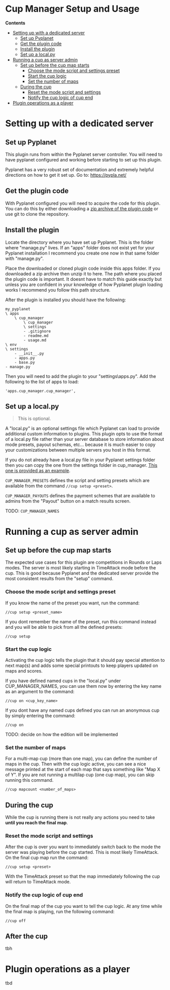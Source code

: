 # Cup Manager Setup and Usage

**Contents**
* [Setting up with a dedicated server](./usage.md#setting-up-with-a-dedicated-server)
    * [Set up Pyplanet](./usage.md#set-up-pyplanet)
    * [Get the plugin code](./usage.md#get-the-plugin-code)
    * [Install the plugin](./usage.md#install-the-plugin)
    * [Set up a local.py](./usage.md#set-up-a-local.py)
* [Running a cup as server admin](./usage.md#running-a-cup-as-server-admin)
    * [Set up before the cup map starts](./usage.md#set-up-before-the-cup-map-starts)
        * [Choose the mode script and settings preset](./usage.md#choose-the-mode-script-and-settings-preset)
        * [Start the cup logic](./usage.md#start-the-cup-logic)
        * [Set the number of maps](./usage.md#set-the-number-of-maps)
    * [During the cup](./usage.md#during-the-cup)
        * [Reset the mode script and settings](./usage.md#reset-the-mode-script-and-settings)
        * [Notify the cup logic of cup end](./usage.md#notify-the-cup-logic-of-cup-end)
* [Plugin operations as a player](./usage.md#plugin-operations-as-a-player)

# Setting up with a dedicated server

## Set up Pyplanet

This plugin runs from within the Pyplanet server controller. You will need to have pyplanet configured and working
before starting to set up this plugin.

Pyplanet has a very robust set of documentation and extremely helpful directions on how to get it set up. Go to: https://pypla.net/

## Get the plugin code

With Pyplanet configured you will need to acquire the code for this plugin. You can do this by either downloading a
[zip archive of the plugin code](https://github.com/skybaks/pyplanet-cup_manager/tags) or use git to clone the repository.

## Install the plugin

Locate the directory where you have set up Pyplanet. This is the folder where "manage.py" lives. If an "apps" folder does
not exist yet for your Pyplanet installation I recommend you create one now in that same folder with "manage.py".

Place the downloaded or cloned plugin code inside this apps folder. If you downloaded a zip archive then unzip it to here.
The path where you placed the plugin code is important. It doesnt have to match this guide exactly but unless you are
confident in your knowledge of how Pyplanet plugin loading works I recommend you follow this path structure.

After the plugin is installed you should have the following:

```
my_pyplanet
\ apps
    \ cup_manager
        \ cup_manager
        \ settings
        - .gitignore
        - readme.md
        - usage.md
\ env
\ settings
    - __init__.py
    - apps.py
    - base.py
- manage.py
```

Then you will need to add the plugin to your "settings\apps.py". Add the following to the list of apps to load:

```
'apps.cup_manager.cup_manager',
```

## Set up a local.py

> This is optional.

A "local.py" is an optional settings file which Pyplanet can load to provide additional custom information to plugins.
This plugin opts to use the format of a local.py file rather than your server database to store information about mode
presets, payout schemas, etc... because it is much easier to copy your customizations between multiple servers you host in
this format.

If you do not already have a local.py file in your Pyplanet settings folder then you can copy the one from the settings
folder in cup_manager. [This one is provided as an example](./settings/local.py).

`CUP_MANAGER_PRESETS` defines the script and setting presets which are available from the command `//cup setup <preset>`.

`CUP_MANAGER_PAYOUTS` defines the payment schemes that are available to admins from the "Payout" button on a match results
screen.

TODO: `CUP_MANAGER_NAMES`

# Running a cup as server admin

## Set up before the cup map starts

The expected use cases for this plugin are competitions in Rounds or Laps modes. The server is most likely starting in
TimeAttack mode before the cup. This is good because Pyplanet and the dedicated server provide the most consistent results
from the "setup" command.

### Choose the mode script and settings preset

If you know the name of the preset you want, run the command:

```
//cup setup <preset_name>
```

If you dont remember the name of the preset, run this command instead and you will be able to pick from all the defined
presets:

```
//cup setup
```

### Start the cup logic

Activating the cup logic tells the plugin that it should pay special attention to next map(s) and adds some special
printouts to keep players updated on maps and scores.

If you have defined named cups in the "local.py" under CUP_MANAGER_NAMES, you can use them now by entering the key name as an argument to the command:

```
//cup on <cup_key_name>
```

If you dont have any named cups defined you can run an anonymous cup by simply entering the command:

```
//cup on
```

TODO: decide on how the edition will be implemented

### Set the number of maps

For a multi-map cup (more than one map), you can define the number of maps in the cup. Then with the cup logic active, you
can see a nice message printed at the start of each map that says something like "Map X of Y". If you are not running a multilap cup (one cup map), you can skip running this command.

```
//cup mapcount <number_of_maps>
```

## During the cup

While the cup is running there is not really any actions you need to take **until you reach the final map**.

### Reset the mode script and settings

After the cup is over you want to immediately switch back to the mode the server was playing before the cup started. This is most likely TimeAttack. On the final cup map run the command:

```
//cup setup <preset>
```

With the TimeAttack preset so that the map immediately following the cup will return to TimeAttack mode.

### Notify the cup logic of cup end

On the final map of the cup you want to tell the cup logic. At any time while the final map is playing, run the following command:

```
//cup off
```

## After the cup

tbh

# Plugin operations as a player
tbd

